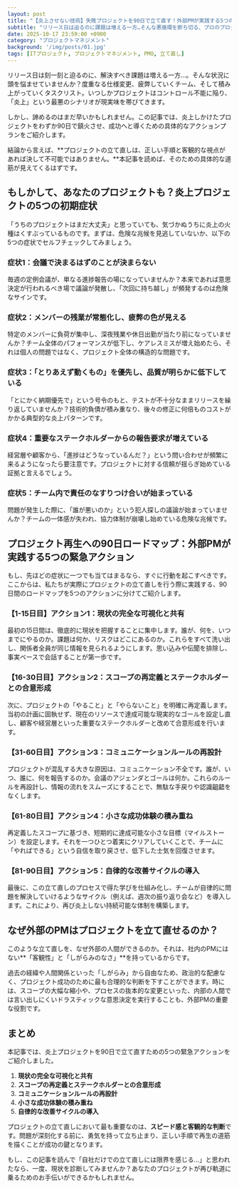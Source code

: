 ```yaml
---
layout: post
title: "【炎上させない技術】失敗プロジェクトを90日で立て直す！外部PMが実践する5つの緊急アクション"
subtitle: "リリース日は迫るのに課題は増える一方…そんな悪循環を断ち切る、プロのプロジェクト再生術"
date: 2025-10-17 23:59:00 +0900
category: "プロジェクトマネジメント"
background: '/img/posts/01.jpg'
tags: [ITプロジェクト, プロジェクトマネジメント, PMO, 立て直し]
---
```


リリース日は刻一刻と迫るのに、解決すべき課題は増える一方…。そんな状況に頭を悩ませていませんか？度重なる仕様変更、疲弊していくチーム、そして積み上がっていくタスクリスト。いつしかプロジェクトはコントロール不能に陥り、「炎上」という最悪のシナリオが現実味を帯びてきます。

しかし、諦めるのはまだ早いかもしれません。この記事では、炎上しかけたプロジェクトをわずか90日で鎮火させ、成功へと導くための具体的なアクションプランをご紹介します。

結論から言えば、**プロジェクトの立て直しは、正しい手順と客観的な視点があれば決して不可能ではありません。**本記事を読めば、そのための具体的な道筋が見えてくるはずです。

## もしかして、あなたのプロジェクトも？炎上プロジェクトの5つの初期症状

「うちのプロジェクトはまだ大丈夫」と思っていても、気づかぬうちに炎上の火種はくすぶっているものです。まずは、危険な兆候を見逃していないか、以下の5つの症状でセルフチェックしてみましょう。

### 症状1：会議で決まるはずのことが決まらない

毎週の定例会議が、単なる進捗報告の場になっていませんか？本来であれば意思決定が行われるべき場で議論が発散し、「次回に持ち越し」が頻発するのは危険なサインです。

### 症状2：メンバーの残業が常態化し、疲弊の色が見える

特定のメンバーに負荷が集中し、深夜残業や休日出勤が当たり前になっていませんか？チーム全体のパフォーマンスが低下し、ケアレスミスが増え始めたら、それは個人の問題ではなく、プロジェクト全体の構造的な問題です。

### 症状3：「とりあえず動くもの」を優先し、品質が明らかに低下している

「とにかく納期優先で」という号令のもと、テストが不十分なままリリースを繰り返していませんか？技術的負債が積み重なり、後々の修正に何倍ものコストがかかる典型的な炎上パターンです。

### 症状4：重要なステークホルダーからの報告要求が増えている

経営層や顧客から、「進捗はどうなっているんだ？」という問い合わせが頻繁に来るようになったら要注意です。プロジェクトに対する信頼が揺らぎ始めている証拠と言えるでしょう。

### 症状5：チーム内で責任のなすりつけ合いが始まっている

問題が発生した際に、「誰が悪いのか」という犯人探しの議論が始まっていませんか？チームの一体感が失われ、協力体制が崩壊し始めている危険な兆候です。

## プロジェクト再生への90日ロードマップ：外部PMが実践する5つの緊急アクション

もし、先ほどの症状に一つでも当てはまるなら、すぐに行動を起こすべきです。ここからは、私たちが実際にプロジェクトの立て直しを行う際に実践する、90日間のロードマップを5つのアクションに分けてご紹介します。

### 【1-15日目】アクション1：現状の完全な可視化と共有

最初の15日間は、徹底的に現状を把握することに集中します。誰が、何を、いつまでにやるのか。課題は何か、リスクはどこにあるのか。これらをすべて洗い出し、関係者全員が同じ情報を見られるようにします。思い込みや伝聞を排除し、事実ベースで会話することが第一歩です。

### 【16-30日目】アクション2：スコープの再定義とステークホルダーとの合意形成

次に、プロジェクトの「やること」と「やらないこと」を明確に再定義します。当初の計画に固執せず、現在のリソースで達成可能な現実的なゴールを設定し直し、顧客や経営層といった重要なステークホルダーと改めて合意形成を行います。

### 【31-60日目】アクション3：コミュニケーションルールの再設計

プロジェクトが混乱する大きな原因は、コミュニケーション不全です。誰が、いつ、誰に、何を報告するのか。会議のアジェンダとゴールは何か。これらのルールを再設計し、情報の流れをスムーズにすることで、無駄な手戻りや認識齟齬をなくします。

### 【61-80日目】アクション4：小さな成功体験の積み重ね

再定義したスコープに基づき、短期的に達成可能な小さな目標（マイルストーン）を設定します。それを一つひとつ着実にクリアしていくことで、チームに「やればできる」という自信を取り戻させ、低下した士気を回復させます。

### 【81-90日目】アクション5：自律的な改善サイクルの導入

最後に、この立て直しのプロセスで得た学びを仕組み化し、チームが自律的に問題を解決していけるようなサイクル（例えば、週次の振り返り会など）を導入します。これにより、再び炎上しない持続可能な体制を構築します。

## なぜ外部のPMはプロジェクトを立て直せるのか？

このような立て直しを、なぜ外部の人間ができるのか。それは、社内のPMにはない**「客観性」と「しがらみのなさ」**を持っているからです。

過去の経緯や人間関係といった「しがらみ」から自由なため、政治的な配慮なく、プロジェクト成功のために最も合理的な判断を下すことができます。時には、スコープの大幅な縮小や、プロセスの抜本的な変更といった、内部の人間では言い出しにくいドラスティックな意思決定を実行することも、外部PMの重要な役割です。

## まとめ

本記事では、炎上プロジェクトを90日で立て直すための5つの緊急アクションをご紹介しました。

1.  **現状の完全な可視化と共有**
2.  **スコープの再定義とステークホルダーとの合意形成**
3.  **コミュニケーションルールの再設計**
4.  **小さな成功体験の積み重ね**
5.  **自律的な改善サイクルの導入**

プロジェクトの立て直しにおいて最も重要なのは、**スピード感と客観的な判断**です。問題が深刻化する前に、勇気を持って立ち止まり、正しい手順で再生の道筋を描くことが成功の鍵となります。

もし、この記事を読んで「自社だけでの立て直しには限界を感じる…」と思われたなら、一度、現状を診断してみませんか？あなたのプロジェクトが再び軌道に乗るためのお手伝いができるかもしれません。
